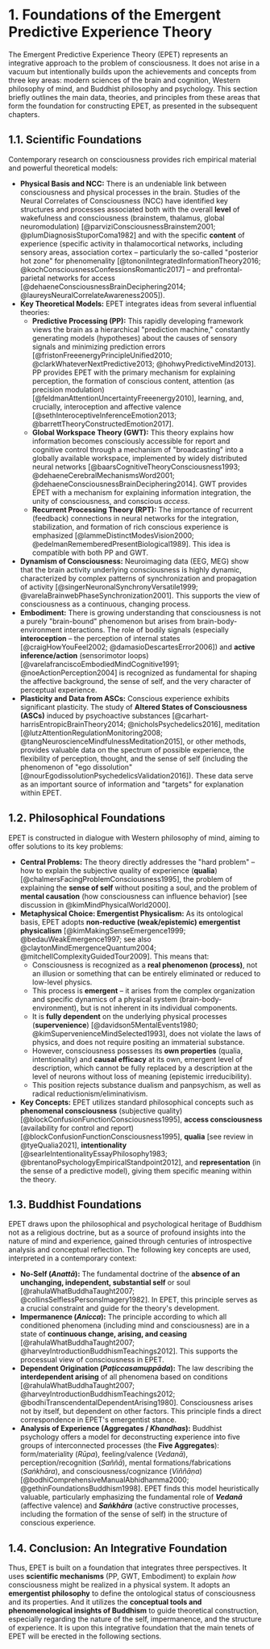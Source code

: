 
# 1. Foundations of the Emergent Predictive Experience Theory

The Emergent Predictive Experience Theory (EPET) represents an integrative approach to the problem of consciousness. It does not arise in a vacuum but intentionally builds upon the achievements and concepts from three key areas: modern sciences of the brain and cognition, Western philosophy of mind, and Buddhist philosophy and psychology. This section briefly outlines the main data, theories, and principles from these areas that form the foundation for constructing EPET, as presented in the subsequent chapters.

## 1.1. Scientific Foundations

Contemporary research on consciousness provides rich empirical material and powerful theoretical models:

*   **Physical Basis and NCC:** There is an undeniable link between consciousness and physical processes in the brain. Studies of the Neural Correlates of Consciousness (NCC) have identified key structures and processes associated both with the overall **level** of wakefulness and consciousness (brainstem, thalamus, global neuromodulation) [@parviziConsciousnessBrainstem2001; @plumDiagnosisStuporComa1982] and with the specific **content** of experience (specific activity in thalamocortical networks, including sensory areas, association cortex – particularly the so-called "posterior hot zone" for phenomenality [@tononiIntegratedInformationTheory2016; @kochConsciousnessConfessionsRomantic2017] – and prefrontal-parietal networks for access [@dehaeneConsciousnessBrainDeciphering2014; @laureysNeuralCorrelateAwareness2005]).
*   **Key Theoretical Models:** EPET integrates ideas from several influential theories:
    *   **Predictive Processing (PP):** This rapidly developing framework views the brain as a hierarchical "prediction machine," constantly generating models (hypotheses) about the causes of sensory signals and minimizing prediction errors [@fristonFreeenergyPrincipleUnified2010; @clarkWhateverNextPredictive2013; @hohwyPredictiveMind2013]. PP provides EPET with the primary mechanism for explaining perception, the formation of conscious content, attention (as precision modulation) [@feldmanAttentionUncertaintyFreeenergy2010], learning, and, crucially, interoception and affective valence [@sethInteroceptiveInferenceEmotion2013; @barrettTheoryConstructedEmotion2017].
    *   **Global Workspace Theory (GWT):** This theory explains how information becomes consciously accessible for report and cognitive control through a mechanism of "broadcasting" into a globally available workspace, implemented by widely distributed neural networks [@baarsCognitiveTheoryConsciousness1993; @dehaeneCerebralMechanismsWord2001; @dehaeneConsciousnessBrainDeciphering2014]. GWT provides EPET with a mechanism for explaining information integration, the unity of consciousness, and conscious *access*.
    *   **Recurrent Processing Theory (RPT):** The importance of recurrent (feedback) connections in neural networks for the integration, stabilization, and formation of rich conscious experience is emphasized [@lammeDistinctModesVision2000; @edelmanRememberedPresentBiological1989]. This idea is compatible with both PP and GWT.
*   **Dynamism of Consciousness:** Neuroimaging data (EEG, MEG) show that the brain activity underlying consciousness is highly dynamic, characterized by complex patterns of synchronization and propagation of activity [@singerNeuronalSynchronyVersatile1999; @varelaBrainwebPhaseSynchronization2001]. This supports the view of consciousness as a continuous, changing process.
*   **Embodiment:** There is growing understanding that consciousness is not a purely "brain-bound" phenomenon but arises from brain-body-environment interactions. The role of bodily signals (especially **interoception** – the perception of internal states [@craigHowYouFeel2002; @damasioDescartesError2006]) and **active inference/action** (sensorimotor loops) [@varelafranciscoEmbodiedMindCognitive1991; @noeActionPerception2004] is recognized as fundamental for shaping the affective background, the sense of self, and the very character of perceptual experience.
*   **Plasticity and Data from ASCs:** Conscious experience exhibits significant plasticity. The study of **Altered States of Consciousness (ASCs)** induced by psychoactive substances [@carhart-harrisEntropicBrainTheory2014; @nicholsPsychedelics2016], meditation [@lutzAttentionRegulationMonitoring2008; @tangNeuroscienceMindfulnessMeditation2015], or other methods, provides valuable data on the spectrum of possible experience, the flexibility of perception, thought, and the sense of self (including the phenomenon of "ego dissolution" [@nourEgodissolutionPsychedelicsValidation2016]). These data serve as an important source of information and "targets" for explanation within EPET.

## 1.2. Philosophical Foundations

EPET is constructed in dialogue with Western philosophy of mind, aiming to offer solutions to its key problems:

*   **Central Problems:** The theory directly addresses the "hard problem" – how to explain the subjective quality of experience (**qualia**) [@chalmersFacingProblemConsciousness1995], the problem of explaining the **sense of self** without positing a soul, and the problem of **mental causation** (how consciousness can influence behavior) [see discussion in @kimMindPhysicalWorld2000].
*   **Metaphysical Choice: Emergentist Physicalism:** As its ontological basis, EPET adopts **non-reductive (weak/epistemic) emergentist physicalism** [@kimMakingSenseEmergence1999; @bedauWeakEmergence1997; see also @claytonMindEmergenceQuantum2004; @mitchellComplexityGuidedTour2009]. This means that:
    *   Consciousness is recognized as a **real phenomenon (process)**, not an illusion or something that can be entirely eliminated or reduced to low-level physics.
    *   This process is **emergent** – it arises from the complex organization and specific dynamics of a physical system (brain-body-environment), but is not inherent in its individual components.
    *   It is **fully dependent** on the underlying physical processes (**supervenience**) [@davidson5MentalEvents1980; @kimSupervenienceMindSelected1993], does not violate the laws of physics, and does not require positing an immaterial substance.
    *   However, consciousness possesses its **own properties** (qualia, intentionality) and **causal efficacy** at its own, emergent level of description, which cannot be fully replaced by a description at the level of neurons without loss of meaning (epistemic irreducibility).
    *   This position rejects substance dualism and panpsychism, as well as radical reductionism/eliminativism.
*   **Key Concepts:** EPET utilizes standard philosophical concepts such as **phenomenal consciousness** (subjective quality) [@blockConfusionFunctionConsciousness1995], **access consciousness** (availability for control and report) [@blockConfusionFunctionConsciousness1995], **qualia** [see review in @tyeQualia2021], **intentionality** [@searleIntentionalityEssayPhilosophy1983; @brentanoPsychologyEmpiricalStandpoint2012], and **representation** (in the sense of a predictive model), giving them specific meaning within the theory.

## 1.3. Buddhist Foundations

EPET draws upon the philosophical and psychological heritage of Buddhism not as a religious doctrine, but as a source of profound insights into the nature of mind and experience, gained through centuries of introspective analysis and conceptual reflection. The following key concepts are used, interpreted in a contemporary context:

*   **No-Self (*Anattā*):** The fundamental doctrine of the **absence of an unchanging, independent, substantial self** or soul [@rahulaWhatBuddhaTaught2007; @collinsSelflessPersonsImagery1982]. In EPET, this principle serves as a crucial constraint and guide for the theory's development.
*   **Impermanence (*Anicca*):** The principle according to which all conditioned phenomena (including mind and consciousness) are in a state of **continuous change, arising, and ceasing** [@rahulaWhatBuddhaTaught2007; @harveyIntroductionBuddhismTeachings2012]. This supports the processual view of consciousness in EPET.
*   **Dependent Origination (*Paṭiccasamuppāda*):** The law describing the **interdependent arising** of all phenomena based on conditions [@rahulaWhatBuddhaTaught2007; @harveyIntroductionBuddhismTeachings2012; @bodhiTranscendentalDependentArising1980]. Consciousness arises not by itself, but dependent on other factors. This principle finds a direct correspondence in EPET's emergentist stance.
*   **Analysis of Experience (Aggregates / *Khandhas*):** Buddhist psychology offers a model for deconstructing experience into five groups of interconnected processes (the **Five Aggregates**): form/materiality (*Rūpa*), feeling/valence (*Vedanā*), perception/recognition (*Saññā*), mental formations/fabrications (*Saṅkhāra*), and consciousness/cognizance (*Viññāṇa*) [@bodhiComprehensiveManualAbhidhamma2000; @gethinFoundationsBuddhism1998]. EPET finds this model heuristically valuable, particularly emphasizing the fundamental role of ***Vedanā*** (affective valence) and ***Saṅkhāra*** (active constructive processes, including the formation of the sense of self) in the structure of conscious experience.

## 1.4. Conclusion: An Integrative Foundation

Thus, EPET is built on a foundation that integrates three perspectives. It uses **scientific mechanisms** (PP, GWT, Embodiment) to explain *how* consciousness might be realized in a physical system. It adopts an **emergentist philosophy** to define the ontological status of consciousness and its properties. And it utilizes the **conceptual tools and phenomenological insights of Buddhism** to guide theoretical construction, especially regarding the nature of the self, impermanence, and the structure of experience. It is upon this integrative foundation that the main tenets of EPET will be erected in the following sections.

